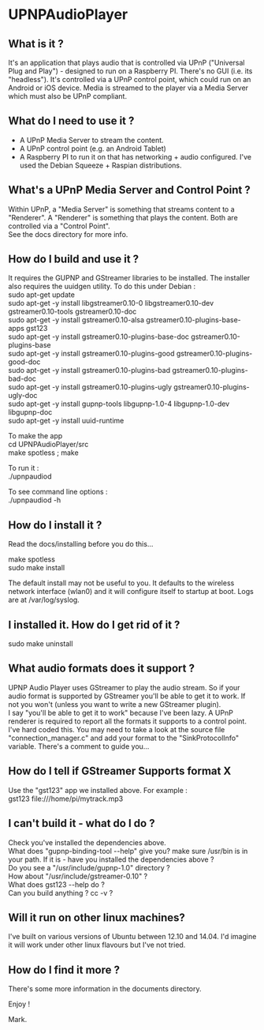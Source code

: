 UPNPAudioPlayer
===============


What is it ?
------------
It's an application that plays audio that is controlled via UPnP ("Universal Plug and Play") - designed to run on a Raspberry PI. There's no GUI (i.e. its "headless"). It's controlled via a UPnP control point, which could run on an Android or iOS device. Media is streamed to the player via a Media Server which must also be UPnP compliant.


What do I need to use it ?
--------------------------
* A UPnP Media Server to stream the content.
* A UPnP control point (e.g. an Android Tablet)
* A Raspberry PI to run it on that has networking + audio configured. I've used the Debian Squeeze + Raspian distributions.


What's a UPnP Media Server and Control Point ?
----------------------------------------------
Within UPnP, a "Media Server" is something that streams content to a "Renderer". A "Renderer" is something that plays the content. Both are controlled via a "Control Point".  
See the docs directory for more info.  

How do I build and use it ?
---------------------------
It requires the GUPNP and GStreamer libraries to be installed. The installer also requires the uuidgen utility. To do this under Debian :  
sudo apt-get update  
sudo apt-get -y install libgstreamer0.10-0 libgstreamer0.10-dev gstreamer0.10-tools gstreamer0.10-doc  
sudo apt-get -y install gstreamer0.10-alsa gstreamer0.10-plugins-base-apps gst123  
sudo apt-get -y install gstreamer0.10-plugins-base-doc gstreamer0.10-plugins-base   
sudo apt-get -y install gstreamer0.10-plugins-good gstreamer0.10-plugins-good-doc   
sudo apt-get -y install gstreamer0.10-plugins-bad gstreamer0.10-plugins-bad-doc   
sudo apt-get -y install gstreamer0.10-plugins-ugly gstreamer0.10-plugins-ugly-doc   
sudo apt-get -y install gupnp-tools libgupnp-1.0-4 libgupnp-1.0-dev libgupnp-doc  
sudo apt-get -y install uuid-runtime  

To make the app  
cd UPNPAudioPlayer/src  
make spotless ; make  

To run it :  
./upnpaudiod  

To see command line options :  
./upnpaudiod -h  


How do I install it ?
---------------------
Read the docs/installing before you do this...

make spotless  
sudo make install  

The default install may not be useful to you. It defaults to the wireless network interface (wlan0) and it will configure itself to startup at boot. Logs are at /var/log/syslog.  

I installed it. How do I get rid of it ?
----------------------------------------
sudo make uninstall


What audio formats does it support ?
------------------------------------
UPNP Audio Player uses GStreamer to play the audio stream. So if your audio format is supported by GStreamer you'll be able to get it to work. If not you won't (unless you want to write a new GStreamer plugin).  
I say "you'll be able to get it to work" because I've been lazy. A UPnP renderer is required to report all the formats it supports to a control point. I've hard coded this. You may need to take a look at the source file "connection_manager.c" and add your format to the "SinkProtocolInfo" variable. There's a comment to guide you...


How do I tell if GStreamer Supports format X
--------------------------------------------
Use the "gst123" app we installed above. For example :  
gst123 file:///home/pi/mytrack.mp3


I can't build it - what do I do ?
---------------------------------
Check you've installed the dependencies above.  
What does "gupnp-binding-tool --help" give you? make sure /usr/bin is in your path. If it is - have you installed the dependencies above ?   
Do you see a "/usr/include/gupnp-1.0" directory ?  
How about "/usr/include/gstreamer-0.10" ?  
What does gst123 --help do ?   
Can you build anything ?  cc -v ?  


Will it run on other linux machines?
------------------------------------
I've built on various versions of Ubuntu between 12.10 and 14.04. I'd imagine it will work under other linux flavours but I've not tried.


How do I find it more ?
-----------------------
There's some more information in the documents directory.  



Enjoy !



Mark.

